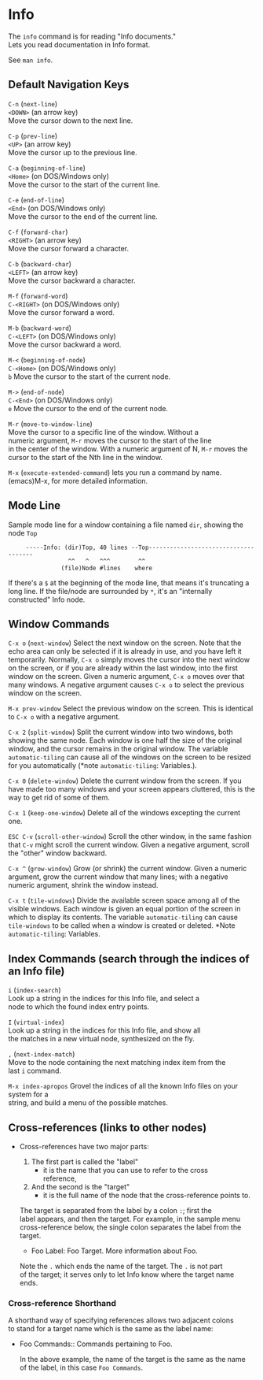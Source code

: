 # Info

The `info` command is for reading "Info documents."  
Lets you read documentation in Info format.  

See `man info`.  

## Default Navigation Keys  
`C-n` (`next-line`)  
`<DOWN>` (an arrow key)  
     Move the cursor down to the next line.  

`C-p` (`prev-line`)  
`<UP>` (an arrow key)  
     Move the cursor up to the previous line.  

`C-a` (`beginning-of-line`)  
`<Home>` (on DOS/Windows only)  
     Move the cursor to the start of the current line.  

`C-e` (`end-of-line`)  
`<End>` (on DOS/Windows only)  
     Move the cursor to the end of the current line.  

`C-f` (`forward-char`)  
`<RIGHT>` (an arrow key)  
     Move the cursor forward a character.  

`C-b` (`backward-char`)  
`<LEFT>` (an arrow key)  
     Move the cursor backward a character.  

`M-f` (`forward-word`)  
`C-<RIGHT>` (on DOS/Windows only)  
     Move the cursor forward a word.  

`M-b` (`backward-word`)  
`C-<LEFT>` (on DOS/Windows only)  
     Move the cursor backward a word.  


`M-<` (`beginning-of-node`)  
`C-<Home>` (on DOS/Windows only)  
`b`
     Move the cursor to the start of the current node.  

`M->` (`end-of-node`)  
`C-<End>` (on DOS/Windows only)  
`e`
     Move the cursor to the end of the current node.  

`M-r` (`move-to-window-line`)  
     Move the cursor to a specific line of the window.  Without a  
     numeric argument, `M-r` moves the cursor to the start of the line  
     in the center of the window.  With a numeric argument of N, `M-r`
     moves the cursor to the start of the Nth line in the window.  

`M-x` (`execute-extended-command`) 
    lets you run a command by name.  
    (emacs)M-x, for more detailed information.  

## Mode Line
Sample mode line for a window containing a file named
`dir`, showing the node `Top`
```Info
     -----Info: (dir)Top, 40 lines --Top-------------------------------------
                 ^^   ^   ^^^        ^^
               (file)Node #lines    where
```
If there's a `$` at the beginning of the mode line,
that means it's truncating a long line.
If the file/node are surrounded by `*`, it's 
an "internally constructed" Info node.


## Window Commands

`C-x o` (`next-window`)
     Select the next window on the screen.  Note that the echo area can
     only be selected if it is already in use, and you have left it
     temporarily.  Normally, `C-x o` simply moves the cursor into the
     next window on the screen, or if you are already within the last
     window, into the first window on the screen.  Given a numeric
     argument, `C-x o` moves over that many windows.  A negative
     argument causes `C-x o` to select the previous window on the
     screen.

`M-x prev-window`
     Select the previous window on the screen.  This is identical to
     `C-x o` with a negative argument.

`C-x 2` (`split-window`)
     Split the current window into two windows, both showing the same
     node.  Each window is one half the size of the original window, and
     the cursor remains in the original window.  The variable
     `automatic-tiling` can cause all of the windows on the screen to be
     resized for you automatically (*note `automatic-tiling`:
     Variables.).

`C-x 0` (`delete-window`)
     Delete the current window from the screen.  If you have made too
     many windows and your screen appears cluttered, this is the way to
     get rid of some of them.

`C-x 1` (`keep-one-window`)
     Delete all of the windows excepting the current one.

`ESC C-v` (`scroll-other-window`)
     Scroll the other window, in the same fashion that `C-v` might
     scroll the current window.  Given a negative argument, scroll the
     "other" window backward.

`C-x ^` (`grow-window`)
     Grow (or shrink) the current window.  Given a numeric argument,
     grow the current window that many lines; with a negative numeric
     argument, shrink the window instead.

`C-x t` (`tile-windows`)
     Divide the available screen space among all of the visible windows.
     Each window is given an equal portion of the screen in which to
     display its contents.  The variable `automatic-tiling` can cause
     `tile-windows` to be called when a window is created or deleted.
     *Note `automatic-tiling`: Variables.


## Index Commands (search through the indices of an Info file)  

`i` (`index-search`)  
     Look up a string in the indices for this Info file, and select a  
     node to which the found index entry points.  

`I` (`virtual-index`)  
     Look up a string in the indices for this Info file, and show all  
     the matches in a new virtual node, synthesized on the fly.  

`,` (`next-index-match`)  
     Move to the node containing the next matching index item from the  
     last `i` command.  

`M-x index-apropos`
     Grovel the indices of all the known Info files on your system for a  
     string, and build a menu of the possible matches.  



## Cross-references (links to other nodes)  

* Cross-references have two major parts: 
    1. The first part is called the "label"  
        * it is the name that you can use to refer to the cross  
          reference,
    2. And the second is the "target"  
        * it is the full name of the node that the cross-reference points to.  

   The target is separated from the label by a colon `:`; first the  
label appears, and then the target.  For example, in the sample menu  
cross-reference below, the single colon separates the label from the  
target.  

     * Foo Label: Foo Target.        More information about Foo.  

   Note the `.` which ends the name of the target.  The `.` is not part  
of the target; it serves only to let Info know where the target name  
ends.  

### Cross-reference Shorthand  
   A shorthand way of specifying references allows two adjacent colons  
to stand for a target name which is the same as the label name:  

 * Foo Commands::                Commands pertaining to Foo.  

   In the above example, the name of the target is the same as the name  
of the label, in this case `Foo Commands`.  
